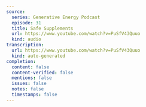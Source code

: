```yaml
---
source:
  series: Generative Energy Podcast
  episode: 31
  title: Safe Supplements
  url: https://www.youtube.com/watch?v=PuSfV43Quuo
  kind: audio
transcription:
  url: https://www.youtube.com/watch?v=PuSfV43Quuo
  kind: auto-generated
completion:
  content: false
  content-verified: false
  mentions: false
  issues: false
  notes: false
  timestamps: false
---
```

